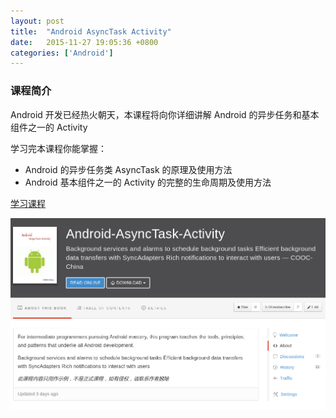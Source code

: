 ```yaml
---
layout: post
title:  "Android AsyncTask Activity"
date:   2015-11-27 19:05:36 +0800
categories: ['Android']
---
```


### 课程简介
Android 开发已经热火朝天，本课程将向你详细讲解 Android 的异步任务和基本组件之一的 Activity

学习完本课程你能掌握：

* Android 的异步任务类 AsyncTask 的原理及使用方法
* Android 基本组件之一的 Activity 的完整的生命周期及使用方法

[学习课程](https://www.gitbook.com/book/cooc-china/android-asynctask-activity/details)

[![Android AsyncTask Activity 课程](/images/2015-11-27/android-asynctask-activity.png)](https://www.gitbook.com/book/cooc-china/android-asynctask-activity/details)
